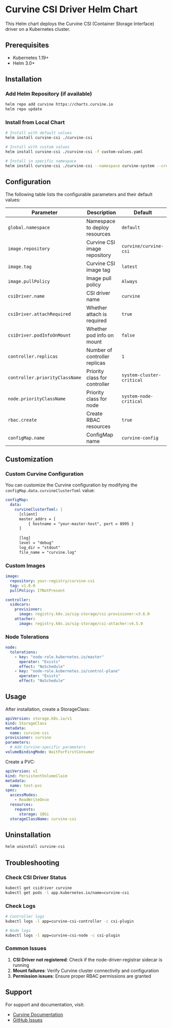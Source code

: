 # Curvine CSI Driver Helm Chart

This Helm chart deploys the Curvine CSI (Container Storage Interface) driver on a Kubernetes cluster.

## Prerequisites

- Kubernetes 1.19+
- Helm 3.0+

## Installation

### Add Helm Repository (if available)

```bash
helm repo add curvine https://charts.curvine.io
helm repo update
```

### Install from Local Chart

```bash
# Install with default values
helm install curvine-csi ./curvine-csi

# Install with custom values
helm install curvine-csi ./curvine-csi -f custom-values.yaml

# Install in specific namespace
helm install curvine-csi ./curvine-csi --namespace curvine-system --create-namespace
```

## Configuration

The following table lists the configurable parameters and their default values:

| Parameter | Description | Default |
|-----------|-------------|---------|
| `global.namespace` | Namespace to deploy resources | `default` |
| `image.repository` | Curvine CSI image repository | `curvine/curvine-csi` |
| `image.tag` | Curvine CSI image tag | `latest` |
| `image.pullPolicy` | Image pull policy | `Always` |
| `csiDriver.name` | CSI driver name | `curvine` |
| `csiDriver.attachRequired` | Whether attach is required | `true` |
| `csiDriver.podInfoOnMount` | Whether pod info on mount | `false` |
| `controller.replicas` | Number of controller replicas | `1` |
| `controller.priorityClassName` | Priority class for controller | `system-cluster-critical` |
| `node.priorityClassName` | Priority class for node | `system-node-critical` |
| `rbac.create` | Create RBAC resources | `true` |
| `configMap.name` | ConfigMap name | `curvine-config` |

## Customization

### Custom Curvine Configuration

You can customize the Curvine configuration by modifying the `configMap.data.curvineClusterToml` value:

```yaml
configMap:
  data:
    curvineClusterToml: |
      [client]
      master_addrs = [
          { hostname = "your-master-host", port = 8995 }
      ]
      
      [log]
      level = "debug"
      log_dir = "stdout"
      file_name = "curvine.log"
```

### Custom Images

```yaml
image:
  repository: your-registry/curvine-csi
  tag: v1.0.0
  pullPolicy: IfNotPresent

controller:
  sidecars:
    provisioner:
      image: registry.k8s.io/sig-storage/csi-provisioner:v3.6.0
    attacher:
      image: registry.k8s.io/sig-storage/csi-attacher:v4.5.0
```

### Node Tolerations

```yaml
node:
  tolerations:
    - key: "node-role.kubernetes.io/master"
      operator: "Exists"
      effect: "NoSchedule"
    - key: "node-role.kubernetes.io/control-plane"
      operator: "Exists"
      effect: "NoSchedule"
```

## Usage

After installation, create a StorageClass:

```yaml
apiVersion: storage.k8s.io/v1
kind: StorageClass
metadata:
  name: curvine-csi
provisioner: curvine
parameters:
  # Add Curvine-specific parameters
volumeBindingMode: WaitForFirstConsumer
```

Create a PVC:

```yaml
apiVersion: v1
kind: PersistentVolumeClaim
metadata:
  name: test-pvc
spec:
  accessModes:
    - ReadWriteOnce
  resources:
    requests:
      storage: 10Gi
  storageClassName: curvine-csi
```

## Uninstallation

```bash
helm uninstall curvine-csi
```

## Troubleshooting

### Check CSI Driver Status

```bash
kubectl get csidriver curvine
kubectl get pods -l app.kubernetes.io/name=curvine-csi
```

### Check Logs

```bash
# Controller logs
kubectl logs -l app=curvine-csi-controller -c csi-plugin

# Node logs
kubectl logs -l app=curvine-csi-node -c csi-plugin
```

### Common Issues

1. **CSI Driver not registered**: Check if the node-driver-registrar sidecar is running
2. **Mount failures**: Verify Curvine cluster connectivity and configuration
3. **Permission issues**: Ensure proper RBAC permissions are granted

## Support

For support and documentation, visit:
- [Curvine Documentation](https://curvineio.github.io/docs/)
- [GitHub Issues](https://github.com/CurvineIO/curvine/issues)